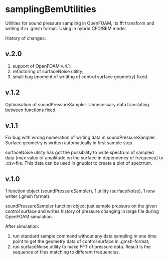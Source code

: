 # samplingBemUtilities

Utilities for sound pressure sampling in OpenFOAM, its fft transform and writing it in .gmsh format.
Using in hybrid CFD/BEM model.

History of changes:

v.2.0
-----
1) support of OpenFOAM v.4.1;
2) refactoring of surfaceNoise utility;
3) small bug (moment of writitng of control surface geometry) fixed.


v.1.2
-----

Optimisation of soundPressureSampler. Unnecessary data translating between functions fixed.


v.1.1
-----

Fix bug with wrong numeration of writing data in soundPressureSampler.
Surface geometry is written automatically in first sample step.

surfaceNoise utility has got the possibility to write spectrum of sampled data (max value of amplitude on the surface in dependency of frequency) to .csv-file.
This data can be used in gnuplot to create a plot of spectrum. 


v.1.0
-----

1 function object (soundPressureSampler), 1 utility (surfaceNoise), 1 new writer (.gmsh format).

soundPressureSampler function object just sample pressure on the given control surface and writes history of pressure changing in large file during OpenFOAM simulation.

After simulation:
1) run standard sample command without any data sampling in one time point to get the geometry data of control surface in .gmsh-format;
2) run surfaceNoise utility to make FFT of pressure data. Result is the sequence of files matching to different frequencies.


